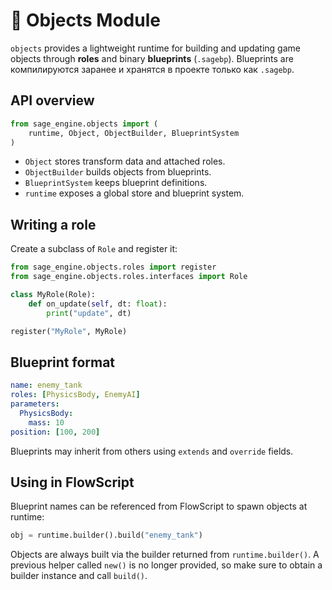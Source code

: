 # 📘 Objects Module

`objects` provides a lightweight runtime for building and updating game objects
through **roles** and binary **blueprints** (`.sagebp`). Blueprints are
компилируются заранее и хранятся в проекте только как `.sagebp`.

## API overview

```python
from sage_engine.objects import (
    runtime, Object, ObjectBuilder, BlueprintSystem
)
```

- `Object` stores transform data and attached roles.
- `ObjectBuilder` builds objects from blueprints.
- `BlueprintSystem` keeps blueprint definitions.
- `runtime` exposes a global store and blueprint system.

## Writing a role

Create a subclass of `Role` and register it:

```python
from sage_engine.objects.roles import register
from sage_engine.objects.roles.interfaces import Role

class MyRole(Role):
    def on_update(self, dt: float):
        print("update", dt)

register("MyRole", MyRole)
```

## Blueprint format

```yaml
name: enemy_tank
roles: [PhysicsBody, EnemyAI]
parameters:
  PhysicsBody:
    mass: 10
position: [100, 200]
```

Blueprints may inherit from others using `extends` and `override` fields.

## Using in FlowScript

Blueprint names can be referenced from FlowScript to spawn objects at runtime:

```python
obj = runtime.builder().build("enemy_tank")
```

Objects are always built via the builder returned from `runtime.builder()`. A
previous helper called `new()` is no longer provided, so make sure to obtain a
builder instance and call `build()`.
